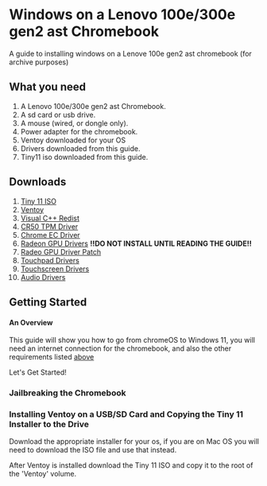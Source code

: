# Windows on a Lenovo 100e/300e gen2 ast Chromebook

A guide to installing windows on a Lenove 100e gen2 ast chromebook (for archive purposes)


## What you need

1. A Lenovo 100e/300e gen2 ast Chromebook.
2. A sd card or usb drive.
3. A mouse (wired, or dongle only).
4. Power adapter for the chromebook.
5. Ventoy downloaded for your OS
5. Drivers downloaded from this guide.
6. Tiny11 iso downloaded from this guide.

## Downloads

1. [Tiny 11 ISO](https://www.mediafire.com/file/vn0ucvdb389sxl3/tiny11_23H2_x64.iso/file)
2. [Ventoy](https://www.ventoy.net)
3. [Visual C++ Redist](https://aka.ms/vs/17/release/vc_redist.x64.exe)
4. [CR50 TPM Driver](https://github.com/coolstar/driverinstallers/raw/master/cr50/cr50.1.0.1-installer.exe)
5. [Chrome EC Driver](https://github.com/coolstar/driverinstallers/raw/master/crosec/crosec.2.0.6-installer.exe)
6. [Radeon GPU Drivers](https://drivers.amd.com/drivers/radeon-software-adrenalin-2020-21.5.2-win10-64bit-legacyasics-june21-legacy.exe) **!!DO NOT INSTALL UNTIL READING THE GUIDE!!**
7. [Radeo GPU Driver Patch](https://coolstar.org/chromebook/downloads/drivers/stoney-amdkmdag-patch.zip)
8. [Touchpad Drivers](https://github.com/coolstar/driverinstallers/raw/master/crostouchpad/crostouchpad.4.1.6-installer.exe)
9. [Touchscreen Drivers](https://github.com/coolstar/driverinstallers/raw/master/crostouchscreen/crostouchscreen.2.9.5-installer.exe)
10. [Audio Drivers](https://github.com/coolstar/driverinstallers/raw/master/csaudioacp2x/csaudioacp2x.1.0.0-installer.exe)

## Getting Started

#### An Overview

This guide will show you how to go from chromeOS to Windows 11, you will need an internet connection for the chromebook, and also the other requirements listed [above](/#downloads)

Let's Get Started!

### Jailbreaking the Chromebook

### Installing Ventoy on a USB/SD Card and Copying the Tiny 11 Installer to the Drive

Download the appropriate installer for your os, if you are on Mac OS you will need to download the ISO file and use that instead.

After Ventoy is installed download the Tiny 11 ISO and copy it to the root of the 'Ventoy' volume.

